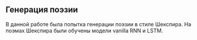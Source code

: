 ## Генерация поэзии
В данной работе была попытка генерации поэзии в стиле Шекспира. На поэмах Шекспира были обучены модели vanilla RNN и LSTM.  
